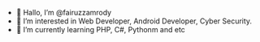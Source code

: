 - 👋 Hallo, I’m @fairuzzamrody
- 👀 I’m interested in Web Developer, Android Developer, Cyber Security.
- 🌱 I’m currently learning PHP, C#, Pythonm and etc

<!---
fairuzzamrody/fairuzzamrody is a ✨ special ✨ repository because its `README.md` (this file) appears on your GitHub profile.
You can click the Preview link to take a look at your changes.
--->
